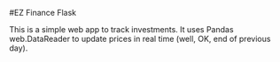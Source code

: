 #EZ Finance Flask

This is a simple web app to track investments. It uses Pandas web.DataReader
to update prices in real time (well, OK, end of previous day).